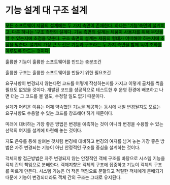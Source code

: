 # 기능 설계 대 구조 설계

<mark style="background-color:green;">모든 소프트웨어 제품의 설계에는 두 가지 측면이 존재한다. 하나는 '기능'측면의 설계이고, 다른 하나는 '구조'측면의 설계다. 기능 측면의 설계는 제품이 사용자를 위해 무엇을 할 수 있는지에 초점을 맞춘다. 구조 측면의 설계는 제품의 형태가 어떠해야 하는지에 초점을 맞춘다. 설계의 가장 큰 도전은 기능과 구조라는 두 가지 측면을 함께 녹여 조화를 이루도록 만드는 것이다.</mark>



훌륭한 기능이 훌륭한 소프트웨어를 만드는 충분조건

훌륭한 구조는 훌륭한 소프트웨어를 만들기 위한 필요조건



요구사항이 변경되지 않는다면 코드를 어떻게 작성하는지를 가지고 이렇게 골치를 썩을 필요도 없었을 것이다. 개발된 코드를 성공적으로 테스트한 후 운영 환경에 배포하고 나면 더는 그 코드를 볼 일도, 수정할 일도 없기 때문이다.



설계가 어려운 이유는 어제 약속했던 기능을 제공하는 동시에 내일 변경될지도 모르는 요구사항도 수용할 수 있는 코드를 창조해야 하기 때문이다.



미래에 대비하는 가장 좋은 방법은 변경을 예측하는 것이 아니라 변경을 수용할 수 있는 선택의 여지를 설계에 마련해 놓는 것이다.



지도 은유를 통해 살펴본 것처럼 변경에 대비하고 변경의 여지를 남겨 놓는 가장 좋은 방법은 자주 변경되는 기능이 아닌 안정적인 구조를 중심을 설계하는 것이다.



객체지향 접근방법은 자주 변경되지 않는 안정적인 객체 구조를 바탕으로 시스템 기능을 객체 간의 책임으로 분배한다. 객체지향은 객체의 구조에 집중하고 기능이 객체의 구조를 따르게 만든다. 시스템 기능은 더 작은 책임으로 분할되고 적절한 객체에게 분배되기 때문에 기능이 변경되더라도 객체 간의 구조는 그대로 유지된다.







